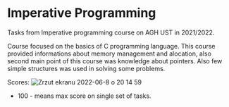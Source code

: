 # Imperative Programming

Tasks from Imperative programming course on AGH UST in 2021/2022.

Course focused on the basics of C programming language.
This course provided informations about memory management and alocation, also second main point of this course was knowledge about pointers. Also few simple structures was used in solving some problems.

Scores:
![Zrzut ekranu 2022-06-8 o 20 14 59](https://user-images.githubusercontent.com/69080157/172688013-22f08bfa-e2a4-4d3f-80b0-d50eb434bc06.png)

* 100 - means max score on single set of tasks.
